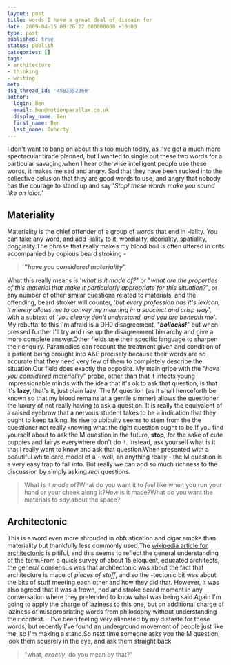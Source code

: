 ```yaml
---
layout: post
title: words I have a great deal of disdain for
date: 2009-04-15 09:26:22.000000000 +10:00
type: post
published: true
status: publish
categories: []
tags:
- architecture
- thinking
- writing
meta:
dsq_thread_id: '4503552360'
author:
  login: Ben
  email: ben@notionparallax.co.uk
  display_name: Ben
  first_name: Ben
  last_name: Doherty
---
```

<p>I don't want to bang on about this too much today, as I've got a much more spectacular tirade planned, but I wanted to single out these two words for a particular savaging.when I hear otherwise intelligent people use these words, it makes me sad and angry. Sad that they have been sucked into the collective delusion that they are good words to use, and angry that nobody has the courage to stand up and say '<em>Stop! these words make you sound like an idiot.</em>'</p>
<h2>Materiality</h2>
<p>Materiality is the chief offender of a group of words that end in -iality. You can take any word, and add -iality to it, wordiality, dooriality, spatiality, doggiality.The phrase that really makes my blood boil is often uttered in crits accompanied by copious beard stroking -</p>
<blockquote><p><strong>"<em>have you considered materiality</em>"</strong></p></blockquote>
<p>What this really means is '<em>what is it made of?</em>" or "<em>what are the properties of this material that make it particularly appropriate for this situation?</em>", or any number of other similar questions related to materials, and the offending, beard stroker will counter, '<em>but every profession has it's lexicon, it merely allows me to convey my meaning in a succinct and crisp way</em>', with a subtext of '<em>you clearly don't understand, and you are beneath me</em>'. My rebuttal to this I'm afraid is a DH0 disagreement, "<em><strong>bollocks!</strong></em>" but when pressed further I'll try and rise up the disagreement hierarchy and give a more complete answer.Other fields use their specific language to sharpen their enquiry. Paramedics can recount the treatment given and condition of a patient being brought into A&amp;E precisely because their words are so accurate that they need very few of them to completely describe the situation.Our field does exactly the opposite. My main gripe with the "<em>have you considered materiality</em>" probe, other than that it infects young impressionable minds with the idea that it's ok to ask that question, is that it's <strong>lazy</strong>, that's it, just plain lazy. The M question (as it shall henceforth be known so that my blood remains at a gentle simmer) allows the questioner the luxury of not really having to ask a question. It is really the equivalent of a raised eyebrow that a nervous student takes to be a indication that they ought to keep talking. Its rise to ubiquity seems to stem from the the questioner not really knowing what the right question ought to be.If you find yourself about to ask the M question in the future, <strong>stop</strong>, for the sake of cute puppies and fairys everywhere don't do it. Instead, ask yourself what is it that I really want to know and ask that question.When presented with a beautiful white card model of a - well, an anything really - the M question is a very easy trap to fall into. But really we can add so much richness to the discussion by simply asking <em>real</em> questions.</p>
<blockquote><p>What is it <em>made</em> of?What do you want it to <em>feel</em> like when you run your hand or your cheek along it?<em>How</em> is it made?What do you want the materials to <em>say</em> about the space?</p></blockquote>
<h2>Architectonic</h2>
<p>This is a word even more shrouded in obfustication and cigar smoke than materiality but thankfully less commonly used.The <a href="http://en.wikipedia.org/wiki/Architectonic">wikipedia article for architectonic</a> is pitiful, and this seems to reflect the general understanding of the term.From a quick survey of about 15 eloquent, educated architects, the general consensus was that architectonic was about the fact that architecture is made of <em>pieces of stuff</em>, and so the -tectonic bit was about the bits of stuff meeting each other and how they did that. However, it was also agreed that it was a frown, nod and stroke beard moment in any conversation where they pretended to know what was being said.Again I'm going to apply the charge of laziness to this one, but on additional charge of laziness of misapropriating words from philosophy without understanding their context.—I've been feeling very alienated by my distaste for these words, but recently I've found an underground movement of people just like me, so I'm making a stand.So next time someone asks you the M question, look them squarely in the eye, and ask them straight back</p>
<blockquote><p>"what, <em>exactly</em>, do you mean by that?"</p></blockquote>
